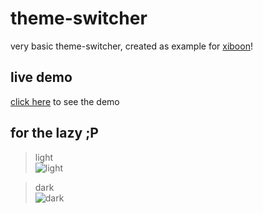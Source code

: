 # theme-switcher

very basic theme-switcher, created as example for [xiboon](https://github.com/Xiboon)!


## live demo

[click here](https://theme-switcher.themixhelp.ovh/) to see the demo


## for the lazy ;P

> light\
![light](https://i.ibb.co/X52tkhF/screencapture-127-0-0-1-5500-index-html-2021-06-30-15-24-22.png)

> dark\
![dark](https://i.ibb.co/NmJ06kT/screencapture-127-0-0-1-5500-index-html-2021-06-30-15-23-31.png)